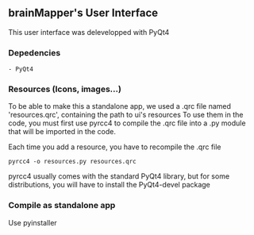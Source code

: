 ## brainMapper's User Interface

This user interface was delevelopped with PyQt4

### Depedencies
    - PyQt4


### Resources (Icons, images...)
To be able to make this a standalone app, we used a .qrc file named 'resources.qrc', containing the path to ui's resources
To use them in the code, you must first use pyrcc4 to compile the .qrc file into a .py module that will be imported in the code.

Each time you add a resource, you have to recompile the .qrc file

```
pyrcc4 -o resources.py resources.qrc

```

pyrcc4 usually comes with the standard PyQt4 library, but for some distributions, you will have to install the PyQt4-devel package

### Compile as standalone app

Use pyinstaller



